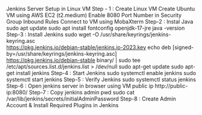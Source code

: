 Jenkins Server Setup in Linux VM
Step - 1 : Create Linux VM
Create Ubuntu VM using AWS EC2 (t2.medium)
Enable 8080 Port Number in Security Group Inbound Rules
Connect to VM using MobaXterm
Step-2 : Instal Java
sudo apt update
sudo apt install fontconfig openjdk-17-jre
java -version
Step-3 : Install Jenkins
sudo wget -O /usr/share/keyrings/jenkins-keyring.asc \
  https://pkg.jenkins.io/debian-stable/jenkins.io-2023.key
echo deb [signed-by=/usr/share/keyrings/jenkins-keyring.asc] \
  https://pkg.jenkins.io/debian-stable binary/ | sudo tee \
  /etc/apt/sources.list.d/jenkins.list > /dev/null
sudo apt-get update
sudo apt-get install jenkins
Step-4 : Start Jenkins
sudo systemctl enable jenkins
sudo systemctl start jenkins
Step-5 : Verify Jenkins
sudo systemctl status jenkins
Step-6 : Open jenkins server in browser using VM public ip
http://public-ip:8080/
Step-7 : Copy jenkins admin pwd
sudo cat /var/lib/jenkins/secrets/initialAdminPassword
Step-8 : Create Admin Account & Install Required Plugins in Jenkins